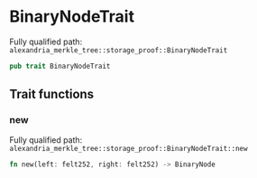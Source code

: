 # BinaryNodeTrait

Fully qualified path: `alexandria_merkle_tree::storage_proof::BinaryNodeTrait`

```rust
pub trait BinaryNodeTrait
```

## Trait functions

### new

Fully qualified path: `alexandria_merkle_tree::storage_proof::BinaryNodeTrait::new`

```rust
fn new(left: felt252, right: felt252) -> BinaryNode
```


